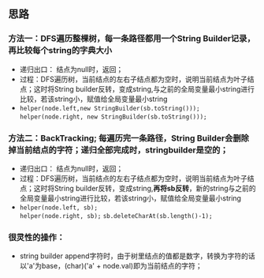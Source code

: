 ## 思路

### 方法一：DFS遍历整棵树，每一条路径都用一个String Builder记录，再比较每个string的字典大小
- 递归出口： 结点为null时，返回；
- 过程：DFS遍历树，当前结点的左右子结点都为空时，说明当前结点为叶子结点；这时将String builder反转，变成string,与之前的全局变量最小string进行比较，若该string小，赋值给全局变量最小string
-  `helper(node.left,new StringBuilder(sb.toString()));`
   `helper(node.right, new StringBuilder(sb.toString()));`

### 方法二：BackTracking; 每遍历完一条路径，String Builder会删除掉当前结点的字符；递归全部完成时，stringbuilder是空的；

- 递归出口： 结点为null时，返回；
- 过程：DFS遍历树，当前结点的左右子结点都为空时，说明当前结点为叶子结点；这时将String builder反转，变成string,**再将sb反转**，新的string与之前的全局变量最小string进行比较，若该string小，赋值给全局变量最小string
- `helper(node.left, sb);`  
  `helper(node.right, sb);`
  `sb.deleteCharAt(sb.length()-1);`
   
### 很灵性的操作：
- string builder append字符时，由于树里结点的值都是数字，转换为字符的话以'a'为base，(char)('a' + node.val)即为当前结点的字符；